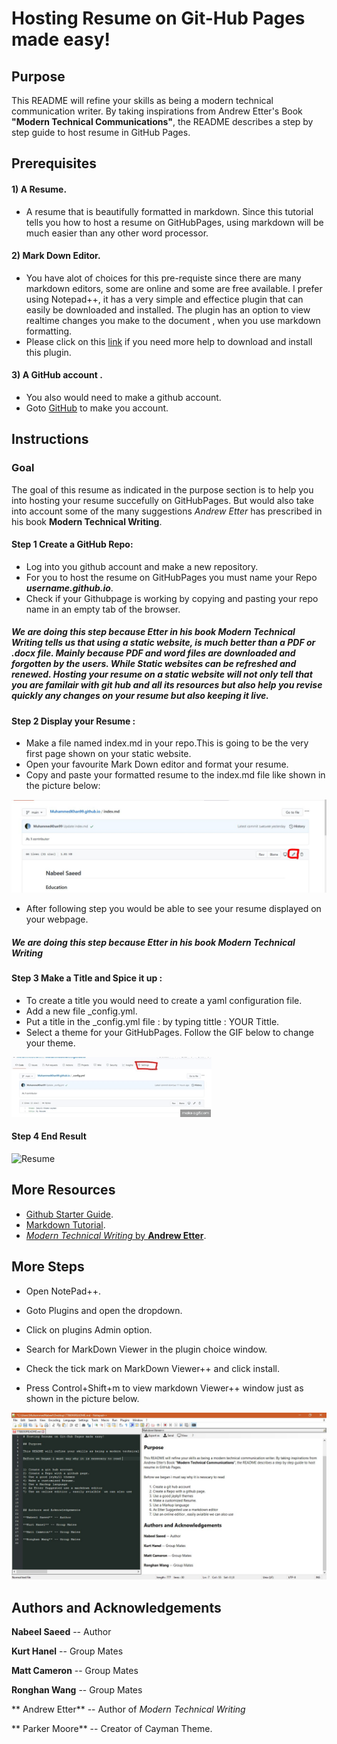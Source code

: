 # Hosting Resume on Git-Hub Pages made easy!

## Purpose

This README will refine your skills as being a modern technical communication writer. By taking inspirations from Andrew Etter's Book **"Modern Technical Communications"**, the README describes a step by step guide to host resume in GitHub Pages.

## Prerequisites

#### 1) A Resume.
- A resume that is beautifully formatted in markdown. Since this tutorial tells you how to host a resume on GitHubPages, using markdown will be much easier than any other word processor.

#### 2) Mark Down Editor.
- You have alot of choices for this pre-requiste since there are many markdown editors, some are online and some are free available. I prefer using Notepad++, it has a very simple and effectice plugin that can easily be downloaded and installed. The plugin has an option to view realtime changes you make to the document , when you use markdown formatting.
- Please click on this [link](#more-steps) if you need more help to download and install this plugin.

#### 3) A GitHub account .
- You also would need to make a github account. 
- Goto [GitHub](www.github.com) to make you account.


## Instructions

### Goal

The goal of this resume as indicated in the purpose section is to help you into hosting your resume succefully on GitHubPages. But would also take into account some of the many suggestions _Andrew Etter_ has prescribed in his book **Modern Technical Writing**.

#### Step 1 Create a GitHub Repo:
- Log into you github account and make a new repository.
- For you to host the resume on GitHubPages you must name your Repo _**username.github.io**_.
- Check if your Githubpage is working by copying and pasting your repo name in an empty tab of the browser.

##### We are doing this step because Etter in his book _Modern Technical Writing_ tells us that using a static website, is much better than a PDF or .docx file. Mainly because PDF and word files are downloaded and forgotten by the users. While Static websites can be refreshed and renewed. Hosting your resume on a static website will not only tell that you are familair with git hub and all its resources but also help you revise quickly any changes on your resume but also keeping it live.

#### Step 2 Display your Resume :
- Make a file named index.md in your repo.This is going to be the very first page shown on your static website.
- Open your favourite Mark Down editor and format your resume.
- Copy and paste your formatted resume to the index.md file like shown in the picture below:

![Index.md](Index.JPG)


- After following step you would be able to see your resume displayed on your webpage.

##### We are doing this step because Etter in his book _Modern Technical Writing_  

#### Step 3 Make a Title and Spice it up :

- To create a title you would need to create a yaml configuration file.
- Add a new file _config.yml.
- Put a title in the _config.yml file : by typing tittle : YOUR Tittle.
- Select a theme for your GitHubPages. Follow the GIF below to change your theme.

![Change Theme](c.gif)


#### Step 4 End Result
![Resume](resume.gif)


## More Resources

- [Github Starter Guide](https://guides.github.com/activities/hello-world/).
- [Markdown Tutorial](https://www.markdowntutorial.com/).
- [_Modern Technical Writing_ by **Andrew Etter**](https://www.amazon.ca/Modern-Technical-Writing-Introduction-Documentation-ebook/dp/B01A2QL9SS).


## More Steps

- Open NotePad++.

- Goto Plugins and open the dropdown.

- Click on plugins Admin option.

- Search for MarkDown Viewer in the plugin choice window.

- Check the tick mark on MarkDown Viewer++ and click install.

- Press Control+Shift+m to view markdown Viewer++ window just as shown in the picture below.

![Mark Down Editor](plus.JPG)




## Authors and Acknowledgements

**Nabeel Saeed** -- Author

**Kurt Hanel** -- Group Mates

**Matt Cameron** -- Group Mates

**Ronghan Wang** -- Group Mates

** Andrew Etter** -- Author of *Modern Technical Writing*

** Parker Moore** -- Creator of Cayman Theme.


